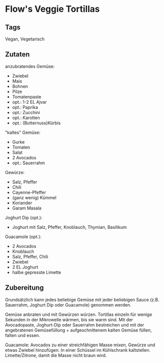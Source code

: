 # Flow's Veggie Tortillas 

## Tags

Vegan, Vegetarisch

## Zutaten

anzubratendes Gemüse:
- Zwiebel
- Mais 
- Bohnen
- Pilze
- Tomatenpaste
- opt.: 1-2 EL Ajvar
- opt.: Paprika 
- opt.: Zucchini
- opt.: Karotten
- opt.: (Butternuss)Kürbis 


"kaltes" Gemüse: 
- Gurke
- Tomaten
- Salat
- 2 Avocados 
- opt.: Sauerrahm 


Gewürze:
- Salz, Pfeffer
- Chili
- Cayenne-Pfeffer
- (ganz wenig) Kümmel 
- Koriander
- Garam Masala


Joghurt Dip (opt.):
- Joghurt mit Salz, Pfeffer, Knoblauch, Thymian, Basilikum 

Guacamole (opt.):
- 2 Avocados
- Knoblauch
- Salz, Pfeffer, Chili 
- Zwiebel 
- 2 EL Joghurt
- halbe gepresste Limette


## Zubereitung

Grundsätzlich kann jedes beliebige Gemüse mit jeder beliebigen Sauce (z.B. Sauerrahm, Joghurt Dip oder Guacamole) genommen werden. 

Gemüse anbraten und mit Gewürzen würzen.
Tortillas einzeln für wenige Sekunden in der Mikrowelle wärmen, bis sie warm sind. Mit der Avocadopaste, Joghurt-Dip oder Sauerrahm bestreichen und mit der angebratenen Gemüsefüllung + aufgeschnittenem kalten Gemüse füllen, falten und essen.


Guacamole: 
Avocados zu einer streichfähigen Masse mixen, Gewürze und etwas Zwiebel hinzufügen. 
In einer Schüssel im Kühlschrank kaltstellen. Limette/Zitrone, damit die Masse nicht braun wird.